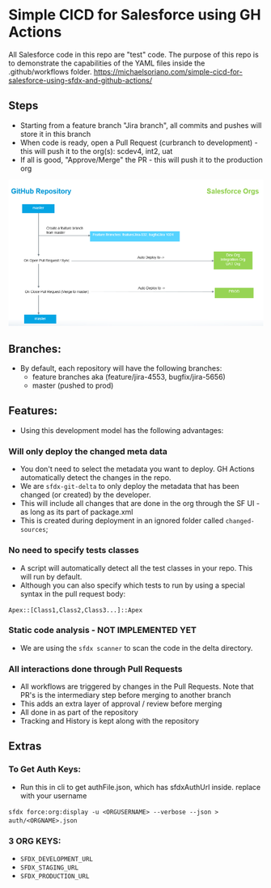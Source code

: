 # Simple CICD for Salesforce using GH Actions

All Salesforce code in this repo are "test" code. The purpose of this repo is to demonstrate the capabilities of the YAML files inside the .github/workflows folder. 
https://michaelsoriano.com/simple-cicd-for-salesforce-using-sfdx-and-github-actions/

## Steps

- Starting from a feature branch "Jira branch", all commits and pushes will store it in this branch
- When code is ready, open a Pull Request (curbranch to development) - this will push it to the org(s): scdev4, int2, uat
- If all is good, "Approve/Merge" the PR - this will push it to the production org

![Workflow](workflow.png)

## Branches:

- By default, each repository will have the following branches:
    - feature branches aka (feature/jira-4553, bugfix/jira-5656)
    - master (pushed to prod)

## Features:

- Using this development model has the following advantages:

### Will only deploy the changed meta data

- You don't need to select the metadata you want to deploy. GH Actions automatically detect the changes in the repo.
- We are `sfdx-git-delta` to only deploy the metadata that has been changed (or created) by the developer. 
- This will include all changes that are done in the org through the SF UI - as long as its part of package.xml
- This is created during deployment in an ignored folder called `changed-sources`; 

### No need to specify tests classes

- A script will automatically detect all the test classes in your repo. This will run by default.
- Although you can also specify which tests to run by using a special syntax in the pull request body:

`Apex::[Class1,Class2,Class3...]::Apex`

### Static code analysis - NOT IMPLEMENTED YET

- We are using the `sfdx scanner` to scan the code in the delta directory. 

### All interactions done through Pull Requests

- All workflows are triggered by changes in the Pull Requests. Note that PR's is the intermediary step before merging to another branch
- This adds an extra layer of approval / review before merging
- All done in as part of the repository
- Tracking and History is kept along with the repository

## Extras

### To Get Auth Keys:

- Run this in cli to get authFile.json, which has sfdxAuthUrl inside. replace <ORGUSERNAME> with your username

`sfdx force:org:display -u <ORGUSERNAME> --verbose --json > auth/<ORGNAME>.json`

### 3 ORG KEYS: 

- `SFDX_DEVELOPMENT_URL`
- `SFDX_STAGING_URL`
- `SFDX_PRODUCTION_URL` 
